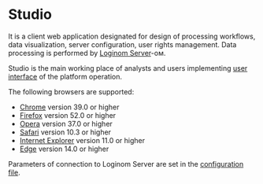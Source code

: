 # Studio

It is a client web application designated for design of processing workflows, data visualization, server configuration, user rights management. Data processing is performed by [Loginom Server](../server/README.md)-ом.

Studio is the main working place of analysts and users implementing [user interface](https://help.loginom.ru) of the platform operation.

The following browsers are supported:

* [Chrome](https://www.google.ru/chrome/) version 39.0 or higher
* [Firefox](https://www.mozilla.org/en-US/firefox/organizations/) version 52.0 or higher
* [Opera](http://www.opera.com/ru) version 37.0 or higher
* [Safari](https://www.apple.com/ru/safari/) version 10.3 or higher
* [Internet Explorer](https://www.microsoft.com/ru-ru/download/internet-explorer.aspx) version 11.0 or higher
* [Edge](https://www.microsoft.com/ru-ru/windows/microsoft-edge) version 14.0 or higher

Parameters of connection to Loginom Server are set in the [configuration file](./config.md).